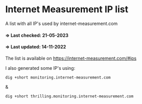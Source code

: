 # Internet Measurement IP list
A list with all IP's used by internet-measurement.com
#### => Last checked: 21-05-2023
#### => Last updated: 14-11-2022

The list is available on https://internet-measurement.com/#ips

I also generated some IP's using:
 
    dig +short monitoring.internet-measurement.com
    
&
    
    dig +short thrilling.monitoring.internet-measurement.com
